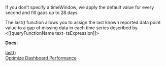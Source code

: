 If you don’t specify a timeWindow, we apply the default value for every second and fill gaps up to 28 days.

The last() function allows you to assign the last known reported data point value to a gap of missing data in each time series described by <[[queryFunctionName text=tsExpression]]>

**Docs:**

[last()](https://docs.wavefront.com/ts_last.html)<br>
[Optimize Dashboard Performance](https://docs.wavefront.com/ui_dashboards.html#ensure-optimal-dashboard-performance)
